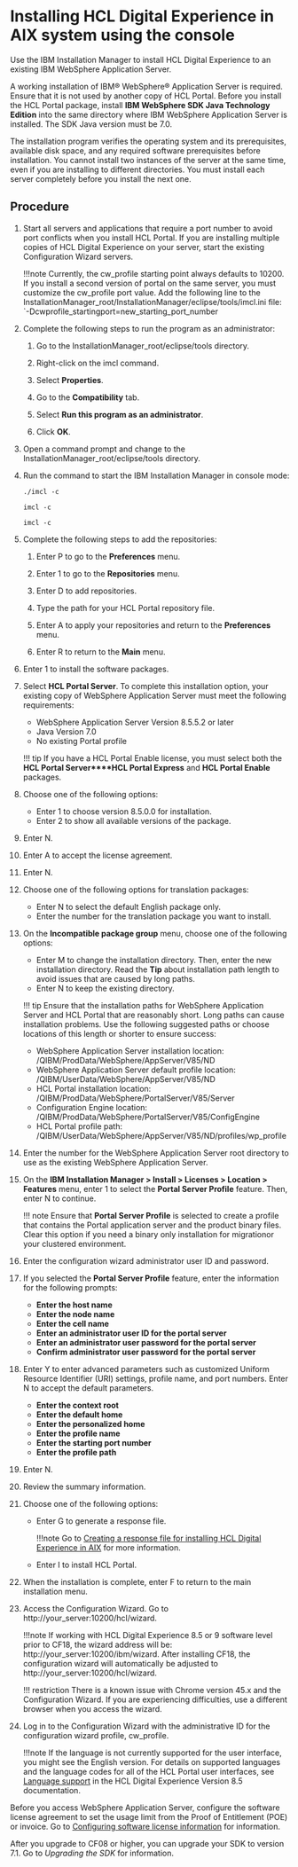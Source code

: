 # Installing HCL Digital Experience in AIX system using the console

Use the IBM Installation Manager to install HCL Digital Experience to an existing IBM WebSphere Application Server.

A working installation of IBM® WebSphere® Application Server is required. Ensure that it is not used by another copy of HCL Portal. Before you install the HCL Portal package, install **IBM WebSphere SDK Java Technology Edition** into the same directory where IBM WebSphere Application Server is installed. The SDK Java version must be 7.0.

The installation program verifies the operating system and its prerequisites, available disk space, and any required software prerequisites before installation. You cannot install two instances of the server at the same time, even if you are installing to different directories. You must install each server completely before you install the next one.

## Procedure

1.  Start all servers and applications that require a port number to avoid port conflicts when you install HCL Portal. If you are installing multiple copies of HCL Digital Experience on your server, start the existing Configuration Wizard servers.

    !!!note
        Currently, the cw_profile starting point always defaults to 10200. If you install a second version of portal on the same server, you must customize the cw_profile port value. Add the following line to the InstallationManager_root/InstallationManager/eclipse/tools/imcl.ini file: `-Dcwprofile_startingport=new_starting_port_number

2.  Complete the following steps to run the program as an administrator:

    1.  Go to the InstallationManager_root/eclipse/tools directory.

    2.  Right-click on the imcl command.

    3.  Select **Properties**.

    4.  Go to the **Compatibility** tab.

    5.  Select **Run this program as an administrator**.

    6.  Click **OK**.

3.  Open a command prompt and change to the InstallationManager_root/eclipse/tools directory.

4.  Run the command to start the IBM Installation Manager in console mode:

    `./imcl -c`

    `imcl -c`

    `imcl -c`

5.  Complete the following steps to add the repositories:

    1.  Enter P to go to the **Preferences** menu.

    2.  Enter 1 to go to the **Repositories** menu.

    3.  Enter D to add repositories.

    4.  Type the path for your HCL Portal repository file.

    5.  Enter A to apply your repositories and return to the **Preferences** menu.

    6.  Enter R to return to the **Main** menu.

6.  Enter 1 to install the software packages.

7.  Select **HCL Portal Server**. To complete this installation option, your existing copy of WebSphere Application Server must meet the following requirements:

    -   WebSphere Application Server Version 8.5.5.2 or later
    -   Java Version 7.0
    -   No existing Portal profile

    !!! tip
        If you have a HCL Portal Enable license, you must select both the **HCL Portal Server****HCL Portal Express** and **HCL Portal Enable** packages.

8.  Choose one of the following options:

    -   Enter 1 to choose version 8.5.0.0 for installation.
    -   Enter 2 to show all available versions of the package.

9.  Enter N.

10. Enter A to accept the license agreement.

11. Enter N.

12. Choose one of the following options for translation packages:

    -   Enter N to select the default English package only.
    -   Enter the number for the translation package you want to install.

13. On the **Incompatible package group** menu, choose one of the following options:

    -   Enter M to change the installation directory. Then, enter the new installation directory. Read the **Tip** about installation path length to avoid issues that are caused by long paths.
    -   Enter N to keep the existing directory.

    !!! tip
        Ensure that the installation paths for WebSphere Application Server and HCL Portal that are reasonably short. Long paths can cause installation problems. Use the following suggested paths or choose locations of this length or shorter to ensure success:

    -   WebSphere Application Server installation location: /QIBM/ProdData/WebSphere/AppServer/V85/ND
    -   WebSphere Application Server default profile location: /QIBM/UserData/WebSphere/AppServer/V85/ND
    -   HCL Portal installation location: /QIBM/ProdData/WebSphere/PortalServer/V85/Server
    -   Configuration Engine location: /QIBM/ProdData/WebSphere/PortalServer/V85/ConfigEngine
    -   HCL Portal profile path: /QIBM/UserData/WebSphere/AppServer/V85/ND/profiles/wp_profile

14. Enter the number for the WebSphere Application Server root directory to use as the existing WebSphere Application Server.

15. On the **IBM Installation Manager > Install > Licenses > Location > Features** menu, enter 1 to select the **Portal Server Profile** feature. Then, enter N to continue.

    !!! note
        Ensure that **Portal Server Profile** is selected to create a profile that contains the Portal application server and the product binary files. Clear this option if you need a binary only installation for migrationor your clustered environment.

16. Enter the configuration wizard administrator user ID and password.

17. If you selected the **Portal Server Profile** feature, enter the information for the following prompts:

    -   **Enter the host name**
    -   **Enter the node name**
    -   **Enter the cell name**
    -   **Enter an administrator user ID for the portal server**
    -   **Enter an administrator user password for the portal server**
    -   **Confirm administrator user password for the portal server**

18. Enter Y to enter advanced parameters such as customized Uniform Resource Identifier (URI) settings, profile name, and port numbers. Enter N to accept the default parameters.

    -   **Enter the context root**
    -   **Enter the default home**
    -   **Enter the personalized home**
    -   **Enter the profile name**
    -   **Enter the starting port number**
    -   **Enter the profile path**

19. Enter N.

20. Review the summary information.

21. Choose one of the following options:

    -   Enter G to generate a response file.

        !!!note
            Go to [Creating a response file for installing HCL Digital Experience in AIX](../../aix/running_install/install_with_responsefile/inst_response-AIX.md) for more information.

    -   Enter I to install HCL Portal.

22. When the installation is complete, enter F to return to the main installation menu.

23. Access the Configuration Wizard. Go to http://your_server:10200/hcl/wizard.

    !!!note
        If working with HCL Digital Experience 8.5 or 9 software level prior to CF18, the wizard address will be: http://your_server:10200/ibm/wizard. After installing CF18, the configuration wizard will automatically be adjusted to http://your_server:10200/hcl/wizard.

    !!! restriction
        There is a known issue with Chrome version 45.x and the Configuration Wizard. If you are experiencing difficulties, use a different browser when you access the wizard.

24. Log in to the Configuration Wizard with the administrative ID for the configuration wizard profile, cw\_profile.

    !!!note
        If the language is not currently supported for the user interface, you might see the English version. For details on supported languages and the language codes for all of the HCL Portal user interfaces, see [Language support](../../../../../manage/portal_admin_tools/language_support/index.md) in the HCL Digital Experience Version 8.5 documentation.


Before you access WebSphere Application Server, configure the software license agreement to set the usage limit from the Proof of Entitlement (POE) or invoice. Go to [Configuring software license information](http://www-01.ibm.com/support/knowledgecenter/SSAW57_8.5.5/com.ibm.websphere.installation.nd.iseries.doc/ae/tins_is_cfglic.html?cp=SSAW57_8.5.5%2F2-5-0-7-1) for information.

After you upgrade to CF08 or higher, you can upgrade your SDK to version 7.1. Go to *Upgrading the SDK* for information.


